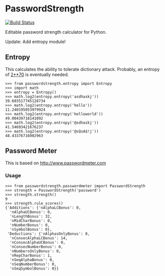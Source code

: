 # PasswordStrength

[![Build Status](https://travis-ci.org/patarapolw/passwordstrength.svg?branch=master)](https://travis-ci.org/patarapolw/passwordstrength)

Editable password strength calculator for Python.

Update: Add entropy module!

## Entropy

This calculates the ability to tolerate dictionary attack. Probably, an entropy of [2\*\*70](https://pthree.org/2018/04/19/use-a-good-password-generator/) is eventually needed.

```pycon
>>> from passwordstrength.entropy import Entropy
>>> import math
>>> entropy = Entropy()
>>> math.log2(entropy.entropy('asdhaskj'))
39.603517745128734
>>> math.log2(entropy.entropy('hello'))
11.240195053979924
>>> math.log2(entropy.entropy('helloworld'))
49.00439718141092
>>> math.log2(entropy.entropy('@sdhaskj'))
41.54693421676237
>>> math.log2(entropy.entropy('@sQsA$!j'))
48.43376716002963
```

## Password Meter

This is based on http://www.passwordmeter.com

### Usage

```pycon
>>> from passwordstrength.passwordmeter import PasswordStrength
>>> strength = PasswordStrength('password')
>>> strength.strength()
9
>>> strength.rule_scores()
{'Additions': {'nAlphaLCBonus': 0,
  'nAlphaUCBonus': 0,
  'nLengthBonus': 32,
  'nMidCharBonus': 0,
  'nNumberBonus': 0,
  'nSymbolBonus': 0},
 'Deductions': {'nAlphasOnlyBonus': 8,
  'nConsecAlphaLCBonus': 14,
  'nConsecAlphaUCBonus': 0,
  'nConsecNumberBonus': 0,
  'nNumbersOnlyBonus': 0,
  'nRepCharBonus': 1,
  'nSeqAlphaBonus': 0,
  'nSeqNumberBonus': 0,
  'nSeqSymbolBonus': 0}}
```
